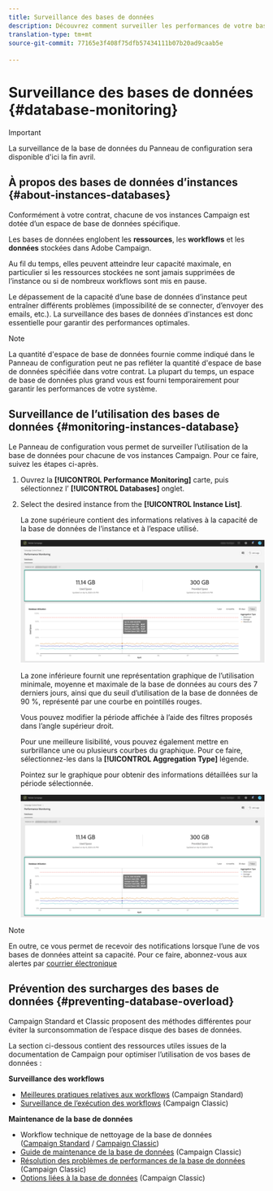 ```yaml
---
title: Surveillance des bases de données
description: Découvrez comment surveiller les performances de votre base de données Campaign dans le Panneau de contrôle
translation-type: tm+mt
source-git-commit: 77165e3f408f75dfb57434111b07b20ad9caab5e

---
```



# Surveillance des bases de données {#database-monitoring}

>[!IMPORTANT]
>
>La surveillance de la base de données du Panneau de configuration sera disponible d&#39;ici la fin avril.

## À propos des bases de données d’instances {#about-instances-databases}

Conformément à votre contrat, chacune de vos instances Campaign est dotée d’un espace de base de données spécifique.

Les bases de données englobent les **ressources**, les **workflows** et les **données** stockées dans Adobe Campaign.

Au fil du temps, elles peuvent atteindre leur capacité maximale, en particulier si les ressources stockées ne sont jamais supprimées de l’instance ou si de nombreux workflows sont mis en pause.

Le dépassement de la capacité d’une base de données d’instance peut entraîner différents problèmes (impossibilité de se connecter, d’envoyer des emails, etc.). La surveillance des bases de données d’instances est donc essentielle pour garantir des performances optimales.

>[!NOTE]
>
>La quantité d&#39;espace de base de données fournie comme indiqué dans le Panneau de configuration peut ne pas refléter la quantité d&#39;espace de base de données spécifiée dans votre contrat. La plupart du temps, un espace de base de données plus grand vous est fourni temporairement pour garantir les performances de votre système.

## Surveillance de l’utilisation des bases de données {#monitoring-instances-database}

Le Panneau de configuration vous permet de surveiller l’utilisation de la base de données pour chacune de vos instances Campaign. Pour ce faire, suivez les étapes ci-après.

1. Ouvrez la **[!UICONTROL Performance Monitoring]** carte, puis sélectionnez l’ **[!UICONTROL Databases]** onglet.

1. Select the desired instance from the **[!UICONTROL Instance List]**.

   La zone supérieure contient des informations relatives à la capacité de la base de données de l’instance et à l’espace utilisé.

   ![](assets/databases_dashboard.png)

   La zone inférieure fournit une représentation graphique de l’utilisation minimale, moyenne et maximale de la base de données au cours des 7 derniers jours, ainsi que du seuil d’utilisation de la base de données de 90 %, représenté par une courbe en pointillés rouges.

   Vous pouvez modifier la période affichée à l’aide des filtres proposés dans l’angle supérieur droit.

   Pour une meilleure lisibilité, vous pouvez également mettre en surbrillance une ou plusieurs courbes du graphique. Pour ce faire, sélectionnez-les dans la **[!UICONTROL Aggregation Type]** légende.

   Pointez sur le graphique pour obtenir des informations détaillées sur la période sélectionnée.

   ![](assets/databases_dashboard_detail.png)

>[!NOTE]
>
>En outre, ce vous permet de recevoir des notifications lorsque l’une de vos bases de données atteint sa capacité. Pour ce faire, abonnez-vous aux alertes par [courrier électronique](../../performance-monitoring/using/email-alerting.md)

## Prévention des surcharges des bases de données {#preventing-database-overload}

Campaign Standard et Classic proposent des méthodes différentes pour éviter la surconsommation de l’espace disque des bases de données.

La section ci-dessous contient des ressources utiles issues de la documentation de Campaign pour optimiser l’utilisation de vos bases de données :

**Surveillance des workflows**

* [Meilleures pratiques relatives aux workflows](https://docs.adobe.com/content/help/fr-FR/campaign-standard/using/managing-processes-and-data/workflow-general-operation/best-practices-workflows.html) (Campaign Standard)
* [Surveillance de l’exécution des workflows](https://docs.adobe.com/help/fr-FR/campaign-classic/using/automating-with-workflows/monitoring-workflows/monitoring-workflow-execution.html) (Campaign Classic)

**Maintenance de la base de données**

* Workflow technique de nettoyage de la base de données ([Campaign Standard](https://docs.adobe.com/help/en/campaign-standard/using/administrating/application-settings/technical-workflows.html#list-of-technical-workflows) / [Campaign Classic](https://docs.adobe.com/help/fr-FR/campaign-classic/using/monitoring-campaign-classic/data-processing/database-cleanup-workflow.html))
* [Guide de maintenance de la base de données](https://docs.adobe.com/content/help/fr-FR/campaign-classic/using/monitoring-campaign-classic/database-maintenance/recommendations.html) (Campaign Classic)
* [Résolution des problèmes de performances de la base de données](https://docs.adobe.com/content/help/fr-FR/campaign-classic/using/monitoring-campaign-classic/troubleshooting/database-performances.html) (Campaign Classic)
* [Options liées à la base de données](https://docs.adobe.com/help/fr-FR/campaign-classic/using/installing-campaign-classic/appendices/configuring-campaign-options.html#database) (Campaign Classic)
